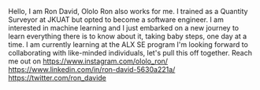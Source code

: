 Hello, I am Ron David, Ololo Ron also works for me.
I trained as a Quantity Surveyor at JKUAT but opted to become a software engineer.
I am interested in machine learning and I just embarked on a new journey to learn everything there is to know about it, taking baby steps, one day at a time.
I am currently learning at the ALX SE program
I'm looking forward to collaborating with like-minded individuals, let's pull this off together. 
Reach me out on
https://www.instagram.com/ololo_ron/
https://www.linkedin.com/in/ron-david-5630a221a/
https://twitter.com/ron_davide

